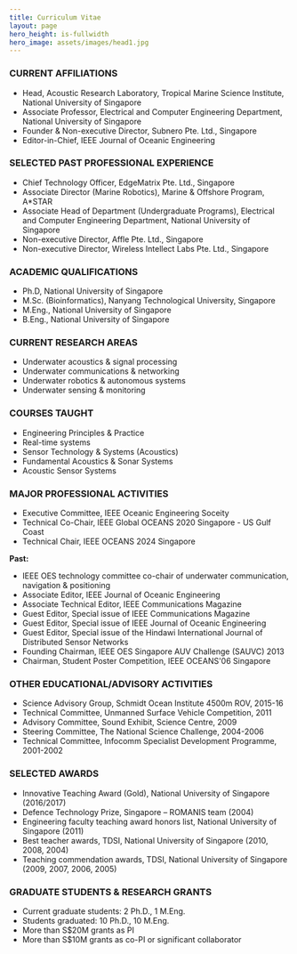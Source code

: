```yaml
---
title: Curriculum Vitae
layout: page
hero_height: is-fullwidth
hero_image: assets/images/head1.jpg
---
```


### CURRENT AFFILIATIONS

* Head, Acoustic Research Laboratory, Tropical Marine Science Institute, National University of Singapore
* Associate Professor, Electrical and Computer Engineering Department, National University of Singapore
* Founder & Non-executive Director, Subnero Pte. Ltd., Singapore
* Editor-in-Chief, IEEE Journal of Oceanic Engineering

### SELECTED PAST PROFESSIONAL EXPERIENCE

* Chief Technology Officer, EdgeMatrix Pte. Ltd., Singapore
* Associate Director (Marine Robotics), Marine & Offshore Program, A*STAR
* Associate Head of Department (Undergraduate Programs), Electrical and Computer Engineering Department, National University of Singapore
* Non-executive Director, Affle Pte. Ltd., Singapore
* Non-executive Director, Wireless Intellect Labs Pte. Ltd., Singapore

### ACADEMIC QUALIFICATIONS

* Ph.D, National University of Singapore
* M.Sc. (Bioinformatics), Nanyang Technological University, Singapore
* M.Eng., National University of Singapore
* B.Eng., National University of Singapore

### CURRENT RESEARCH AREAS

* Underwater acoustics & signal processing
* Underwater communications & networking
* Underwater robotics & autonomous systems
* Underwater sensing & monitoring

### COURSES TAUGHT

* Engineering Principles & Practice
* Real-time systems
* Sensor Technology & Systems (Acoustics)
* Fundamental Acoustics & Sonar Systems
* Acoustic Sensor Systems

### MAJOR PROFESSIONAL ACTIVITIES

* Executive Committee, IEEE Oceanic Engineering Soceity
* Technical Co-Chair, IEEE Global OCEANS 2020 Singapore - US Gulf Coast
* Technical Chair, IEEE OCEANS 2024 Singapore

**Past:**

* IEEE OES technology committee co-chair of underwater communication, navigation & positioning
* Associate Editor, IEEE Journal of Oceanic Engineering
* Associate Technical Editor, IEEE Communications Magazine
* Guest Editor, Special issue of IEEE Communications Magazine
* Guest Editor, Special issue of IEEE Journal of Oceanic Engineering
* Guest Editor, Special issue of the Hindawi International Journal of Distributed Sensor Networks
* Founding Chairman, IEEE OES Singapore AUV Challenge (SAUVC) 2013
* Chairman, Student Poster Competition, IEEE OCEANS'06 Singapore

### OTHER EDUCATIONAL/ADVISORY ACTIVITIES

* Science Advisory Group, Schmidt Ocean Institute 4500m ROV, 2015-16
* Technical Committee, Unmanned Surface Vehicle Competition, 2011
* Advisory Committee, Sound Exhibit, Science Centre, 2009
* Steering Committee, The National Science Challenge, 2004-2006
* Technical Committee, Infocomm Specialist Development Programme, 2001-2002

### SELECTED AWARDS

* Innovative Teaching Award (Gold), National University of Singapore (2016/2017)
* Defence Technology Prize, Singapore – ROMANIS team (2004)
* Engineering faculty teaching award honors list, National University of Singapore (2011)
* Best teacher awards, TDSI, National University of Singapore (2010, 2008, 2004)
* Teaching commendation awards, TDSI, National University of Singapore (2009, 2007, 2006, 2005)

### GRADUATE STUDENTS & RESEARCH GRANTS

* Current graduate students: 2 Ph.D., 1 M.Eng.
* Students graduated: 10 Ph.D., 10 M.Eng.
* More than S$20M grants as PI
* More than S$10M grants as co-PI or significant collaborator
